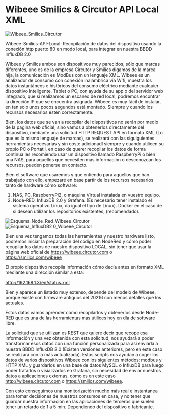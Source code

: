# Wibeee Smilics & Circutor API Local XML

![Wibeee_Smilics_Circutor](https://user-images.githubusercontent.com/19588354/130455986-a089c538-e672-45fc-9eec-ccb2498071fb.jpg)


Wibeee-Smilics-API-Local: Recopilación de datos del dispositivo usando la conexión http puerto 80 en modo local, para integrar en nuestra BBDD InfluxDB 2.0

Wibeee y Smilics ambos son dispositivos muy parecidos, sólo que marcas diferentes, uno es de la empresa Circutor y Smilics digamos de la marca hija, la comunicación es ModBus con un lenguaje XML. Wibeee es un analizador de consumo con conexión inalámbrica vía Wifi, muestra los datos instantáneos e històricos del consumo eléctrico mediante cualquier dispositivo Inteligente, Tablet o PC, con ayuda de su app o del servidor web integrado, que si realizamos un escaneo de red local, podremos encontrar la dirección IP que se encuentra asignada. 
Wibeee es muy fácil de instalar, en tan solo unos pocos segundos está montado. Siempre y cuando los recursos necesarios estén correctamente. 

Bien, los datos que se van a recopilar del dispositivos no serán por medio de la pagina web oficial, sino vamos a obtenerlos directamente del dispositivo, mediante una solicitud HTTP REQUEST API en formato XML (Lo que es lo mismo lenguaje de marcas), se realizará con las siguiguientes herramientas necesarias y sin coste adicionadl siempre y cuando utilicen su propio PC o Portatil, en caso de querer recopilar los datos de forma continua les recomiendo usar un dispositivo llamado RaspberryPi o bien una NAS, para aquellos que necesiten más información o desconozcan los recursos, pueden ponerse en contacto.

Bien el software que usaremos y que entiendo para aquellos que han trabajado con ello, empezaré en base partir de los recursos necesarios tanto de hardware cómo software:

1. NAS, PC, RaspberryPi2, o máquina Virtual instalada en vuestro equipo.
2. Node-RED, InfluxDB 2.0 y Grafana. (Es necesario tener instalado el sistema operativo Linux, da igual el tipo de Linux). Docker en el caso de si desean utilizar los repositorios existentes, (recomendado).

![Esquema_Node_Red_Wibeee_Circutor](https://user-images.githubusercontent.com/19588354/130483044-a82787c8-0236-4ffe-99d7-9dbed69c2c89.jpg)
![Esquema_InfluxDB2 0_Wibeee_Circutor](https://user-images.githubusercontent.com/19588354/130484463-0f3d7e45-73d9-48ad-96e8-e9fe3408e90f.jpg)



Bien una vez tengamos todas las herramientas y nuestro hardware listo, podremos iniciar la preparación del código en NodeRed y cómo poder recopilar los datos de nuestro dispositivo LOCAL, sin tener que usar la página web oficial de https://wibeee.circutor.com o https://smilics.com/wibeee

El propio dispositivo recopila información cómo decía antes en formato XML mediante una dirección similar a esta:

http://192.168.1.3/en/status.xml

Bien y aparece un listado muy extenso, depende del modelo de Wibeee, porque existe con firmware antiguos del 20216 con menos detalles que los actuales.

Estos datos vamos aprender cómo recopilarlos y obtenerlos desde Node-RED que es una de las herramientas más útilices hoy en día de software libre.

La solicitud que se utilizan es REST que quiere decir que recope esa información y una vez obtenida con esta solicitud, nos ayudará a poder transformar esos datos con una función personalizada para así enviarla a nuestra BBDD InfluxDB 2.0 (Existen versiones anteriores, pero en este caso se realizará con la más actualizada). Estos scripts nos ayudan a coger los datos de varios dispositivos Wibeee con los siguientes métodos: modbus y HTTP XML y guardarlos en una base de datos MySQL o InfluxDB para luego poder tratarlos o visializarlos en Grafana, sin necesidad de enviar nuestros datos a aplicaciones externas, cómo es en este caso http://wibeee.circutor.com o https://smilics.com/wibeee.

Con esto conseguimos una monitorización mucho más real e instantanea para tomar decisiones de nuestros consumos en casa, y no tener que guardar nuestra información en las aplicaciones de terceros que suelen tener un retardo de 1 a 5 min. Dependiendo del dispositivo o fabricante.
